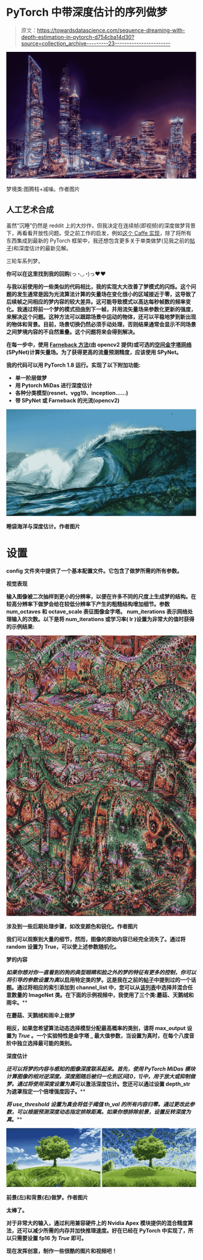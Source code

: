 # PyTorch 中带深度估计的序列做梦

> 原文：<https://towardsdatascience.com/sequence-dreaming-with-depth-estimation-in-pytorch-d754cba14d30?source=collection_archive---------23----------------------->

![](img/2283d6e54f1c8e64aea285bdb63fbb6b.png)

梦境类:图腾柱+减噪。作者图片

## 人工艺术合成

虽然“沉睡”仍然是 reddit 上的大炒作，但我决定在连续帧(即视频)的深度做梦背景下，再看看开放性问题。受之前工作的启发，例如[这个 Caffe 实现](https://github.com/samim23/DeepDreamAnim)，除了将所有东西集成到最新的 PyTorch 框架中，我还想包含更多关于单类做梦(见我之前的[帖子](/deep-lucid-dreaming-94fecd3cd46d))和深度估计的最新见解。

三轮车系列梦。

**你可以在这里找到我的回购**(っ◔◡◔)っ♥[](https://github.com/Beinabih/Pytorch-HeadTrip)****♥****

****与我以前使用的一些类似的代码相比，我的实现大大改善了梦模式的闪烁。这个问题的发生通常是因为光流算法计算的矢量场在变化很小的区域接近于零，这导致了后续帧之间相应的梦内容的较大差异。这可能导致模式以高达每秒帧数的频率变化。我通过将前一个梦的模式扭曲到下一帧，并用流矢量场来参数化更新的强度，来解决这个问题。这种方法可以跟踪场景中运动的物体，还可以平稳地梦到新出现的物体和背景。目前，场景切换仍然必须手动处理，否则结果通常会显示不同场景之间梦境内容的不自然重叠。这个问题将来会得到解决。****

****在每一步中，使用 [Farneback 方法](https://link.springer.com/chapter/10.1007%2F3-540-45103-X_50)(由 opencv2 提供)或可选的[空间金字塔网络](https://arxiv.org/abs/1611.0085) (SPyNet)计算矢量场。为了获得更高的流量预测精度，应该使用 SPyNet。****

****我的代码可以用 PyTorch 1.8 运行。实现了以下附加功能:****

*   ****单一阶层做梦****
*   ****用 Pytorch MiDas 进行深度估计****
*   ****各种分类模型(resnet、vgg19、inception……)****
*   ****带 SPyNet 或 Farneback 的光流(opencv2)****

****![](img/50ac4e7be1579bf32b3063601d330be0.png)****

****睡袋海洋与深度估计。作者图片****

# ******设置******

****config 文件夹中提供了一个基本配置文件。它包含了做梦所需的所有参数。****

******视觉表现******

****输入图像被二次抽样到更小的分辨率，以便在许多不同的尺度上生成梦的结构。在较高分辨率下做梦会给在较低分辨率下产生的粗糙结构增加细节。参数 **num_octaves** 和 **octave_scale** 表征图像金字塔。 **num_iterations** 表示网络处理输入的次数。以下是将 **num_iterations** 或学习率( **lr** )设置为非常大的值时获得的示例结果:****

****![](img/3304fc6636e98aa274158b4d437cfe93.png)****

****涉及到一些后期处理步骤，如改变颜色和锐化。作者图片****

****我们可以观察到大量的细节，然而，图像的原始内容已经完全消失了。通过将 **random** 设置为 True，可以使上述参数随机化。****

******梦的内容******

****如果你想对你一直看到的狗的典型眼睛和脸之外的梦的特征有更多的控制，你可以将**引导的**参数设置为*真*以启用特定类的梦。这是我在之前的[帖子](/deep-lucid-dreaming-94fecd3cd46d)中提到过的一个话题。通过将相应的索引添加到 **channel_list** 中，您可以从[该列表](https://gist.github.com/yrevar/942d3a0ac09ec9e5eb3a)中选择并混合任意数量的 ImageNet 类。在下面的示例视频中，我使用了三个类:蘑菇、天鹅绒和雨伞。****

****在蘑菇、天鹅绒和雨伞上做梦****

****相反，如果您希望算法动态选择模型分配最高概率的类别，请将 **max_output** 设置为 *True* 。一个实验特性是**金字塔 _ 最大值**参数，当设置为真时，在每个八度音阶中独立选择最可能的类别。****

******深度估计******

****还可以将梦的内容与感知的图像深度联系起来。首先，使用 PyTorch MiDas 模块计算图像的相对逆深度。深度图随后被归一化到区间[0，1]中，用于放大或抑制做梦。通过将**使用深度**设置为*真*可以激活深度估计。您还可以通过设置 **depth_str** 为遮罩指定一个倍增强度因子。****

****将 **use_threshold** 设置为真会将低于阈值 **th_val** 的所有内容归零。通过更改此参数，可以根据预测深度动态指定排除距离。如果你想排除前景，设置**反转深度**为*真*。****

****![](img/aecfbcaa07cf9aa0ab1fd7f3fd488956.png)****

****前景(左)和背景(右)做梦。作者图片****

****太棒了。****

****对于非常大的输入，通过利用兼容硬件上的 Nvidia Apex 模块提供的混合精度算法，还可以减少所需的内存并加快推理速度。好在已经在 PyTorch 中实现了，所以只需要设置 **fp16** 为 *True* 即可。****

****现在发挥创意，制作一些很酷的图片和视频吧！****